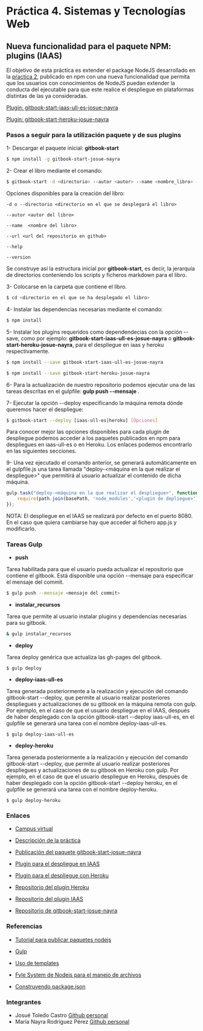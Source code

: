 # Práctica 4. Sistemas y Tecnologías Web

## Nueva funcionalidad para el paquete NPM: plugins (IAAS)

El objetivo de esta práctica es extender el package NodeJS desarrollado en la [pŕactica 2](https://www.npmjs.com/package/gitbook-start-josue-nayra), publicado en npm con una nueva funcionalidad que permita que los usuarios con conocimientos de NodeJS puedan extender la conducta del ejecutable para que este realice el despliegue en plataformas distintas de las ya consideradas.

[Plugin: gitbook-start-iaas-ull-es-josue-nayra](https://github.com/ULL-ESIT-SYTW-1617/gitbook-start-iaas-ull-es-josue-nayra)

[Plugin: gitbook-start-heroku-josue-nayra](https://github.com/ULL-ESIT-SYTW-1617/gitbook-start-heroku-josue-nayra)

### Pasos a seguir para la utilización paquete y de sus plugins

1- Descargar el paquete inicial: **gitbook-start**
    
```bash
$ npm install -g gitbook-start-josue-nayra 
```

2- Crear el libro mediante el comando:
    
```bash
$ gitbook-start -d <directorio> --autor <autor> --name <nombre_libro> --url <url_repo>
```
    
Opciones disponibles para la creación del libro:
    
    -d o --directorio <directorio en el que se desplegará el libro>
    
    --autor <autor del libro>
    
    --name  <nombre del libro>
    
    --url <url del repositorio en github>

    --help 
    
    --version

Se construye así la estructura inicial por **gitbook-start**, es decir, la jerarquía de directorios conteniendo los scripts y ficheros markdown para el libro.

3- Colocarse en la carpeta que contiene el libro.

```bash
$ cd <directorio en el que se ha desplegado el libro>
```

4- Instalar las dependencias necesarias mediante el comando:
    
```bash
$ npm install 
```

5- Instalar los plugins requeridos como dependendecias con la opción --save, como por ejemplo: **gitbook-start-iaas-ull-es-josue-nayra** o **gitbook-start-heroku-josue-nayra**, para el despliegue en iaas y heroku respectivamente.
    
```bash
$ npm install --save gitbook-start-iaas-ull-es-josue-nayra 
```

```bash
$ npm install --save gitbook-start-heroku-josue-nayra
```

6- Para la actualización de nuestro repositorio podemos ejecutar una de las tareas descritas en el gulpfile: **gulp push --mensaje <mensaje commit>**.


7- Ejecutar la opción --deploy especificando la máquina remota dónde queremos hacer el despliegue:
   
```bash
$ gitbook-start --deploy [iaas-ull-es|heroku] [Opciones]
```

Para conocer mejor las opciones disponibles para cada plugin de despliegue podemos acceder a los paquetes publicados en npm
para despliegues en iaas-ull-es o en Heroku. Los enlaces podemos encontrarlo en las siguientes secciones.


9- Una vez ejecutado el comando anterior, se generará automáticamente en el gulpfile.js una tarea llamada 
"deploy-<máquina en la que realizar el despliegue>" que permitirá al usuario actualizar el contenido de dicha máquina.

```javascript
gulp.task("deploy-<máquina en la que realizar el despliegue>", function(){
    require(path.join(basePath, 'node_modules','<plugin de depliegue>')).deploy(...);
});
```


NOTA: El despliegue en el IAAS se realizará por defecto en el puerto 8080. En el caso que quiera cambiarse hay que acceder al fichero app.js y modificarlo.



### Tareas Gulp


* **push**

Tarea habilitada para que el usuario pueda actualizar el repositorio que contiene el gitbook. Está disponible una opción --mensaje para especificar el mensaje del commit.

```bash
$ gulp push --mensaje <mensaje del commit>
```

* **instalar_recursos**

Tarea que permite al usuario instalar plugins y dependencias necesarias para su gitbook.

```bash
& gulp instalar_recursos
```

* **deploy**

Tarea deploy genérica que actualiza las gh-pages del gitbook.
```
$ gulp deploy
```

* **deploy-iaas-ull-es**

Tarea generada posteriormente a la realización y ejecución del comando gitbook-start --deploy, que permite al usuario realizar posteriores despliegues y actualizaciones de su gitbook en la máquina remota con gulp.
Por ejemplo, en el caso de que el usuario despliegue en el IAAS, después de haber desplegado con la opción gitbook-start --deploy iaas-ull-es, en el gulpfile se generará una tarea
con el nombre deploy-iaas-ull-es.

```
$ gulp deploy-iaas-ull-es
```

* **deploy-heroku**

Tarea generada posteriormente a la realización y ejecución del comando gitbook-start --deploy, que permite al usuario realizar posteriores despliegues y actualizaciones de su gitbook en Heroku con gulp. Por ejemplo, en el caso de que el usuario despliegue en Heroku, después de haber desplegado con la opción gitbook-start --deploy heroku, en el gulpfile se generará una tarea con el nombre deploy-heroku.

```
$ gulp deploy-heroku
```

### Enlaces

- [Campus virtual](https://campusvirtual.ull.es/1617/course/view.php?id=1175)

- [Descripción de la práctica](https://casianorodriguezleon.gitbooks.io/ull-esit-1617/content/practicas/practicaplugin.html)

- [Publicación del paquete gitbook-start-josue-nayra](https://www.npmjs.com/package/gitbook-start-josue-nayra)

- [Plugin para el despliegue en IAAS](https://www.npmjs.com/package/gitbook-start-iaas-ull-es-josue-nayra)

- [Plugin para el despliegue con Heroku](https://www.npmjs.com/package/gitbook-start-heroku-josue-nayra)

- [Repositorio del plugin Heroku](https://github.com/ULL-ESIT-SYTW-1617/gitbook-start-heroku-josue-nayra/) 

- [Repositorio del plugin IAAS](https://github.com/ULL-ESIT-SYTW-1617/gitbook-start-iaas-ull-es-josue-nayra) 

- [Repositorio de gitbook-start-josue-nayra](https://github.com/ULL-ESIT-SYTW-1617/nueva-funcionalidad-para-el-paquete-npm-plugins-josue-nayra)



### Referencias

- [Tutorial para publicar paquetes nodejs](https://casianorodriguezleon.gitbooks.io/ull-esit-1617/content/apuntes/nodejspackages.html)

- [Gulp](https://casianorodriguezleon.gitbooks.io/ull-esit-1617/content/apuntes/gulp/)

- [Uso de templates](https://www.npmjs.com/package/ejs)

- [Fyle System de Nodejs para el manejo de archivos](https://casianorodriguezleon.gitbooks.io/ull-esit-1617/content/apuntes/fs.html)

- [Construyendo package.json](https://docs.npmjs.com/files/package.json)



### Integrantes

- Josué Toledo Castro
    [Github personal](www.github.com/JosueTC94)
- María Nayra Rodríguez Pérez
    [Github personal](www.github.com/alu0100406122)
